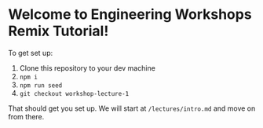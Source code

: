 # Welcome to Engineering Workshops Remix Tutorial!

To get set up:

1. Clone this repository to your dev machine
2. `npm i`
3. `npm run seed`
4. `git checkout workshop-lecture-1`

That should get you set up. We will start at `/lectures/intro.md` and move on from there.
